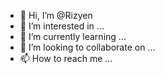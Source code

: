 - 👋 Hi, I’m @Rizyen
- 👀 I’m interested in ...
- 🌱 I’m currently learning ...
- 💞️ I’m looking to collaborate on ...
- 📫 How to reach me ...

<!---
Rizyen/Rizyen is a ✨ special ✨ repository because its `README.md` (this file) appears on your GitHub profile.
You can click the Preview link to take a look at your changes.
--->
